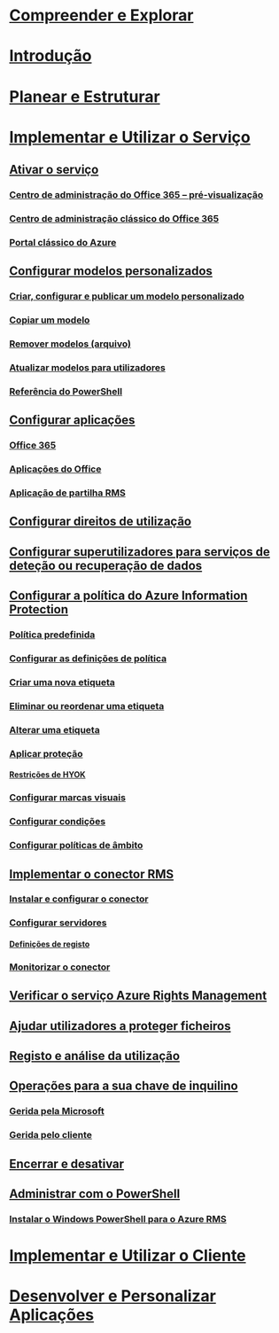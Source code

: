 # [Compreender e Explorar](/information-protection/understand-explore/what-is-information-protection)
# [Introdução](/information-protection/get-started/requirements-azure-rms)
# [Planear e Estruturar](/information-protection/plan-design/deployment-roadmap)
# [Implementar e Utilizar o Serviço](activate-service.md)
## [Ativar o serviço](activate-service.md)
### [Centro de administração do Office 365 – pré-visualização](activate-office365-preview.md)
### [Centro de administração clássico do Office 365](activate-office365-classic.md)
### [Portal clássico do Azure](activate-azure-classic.md)
## [Configurar modelos personalizados](configure-custom-templates.md)
### [Criar, configurar e publicar um modelo personalizado](create-template.md) 
### [Copiar um modelo](copy-template.md)
### [Remover modelos (arquivo)](remove-template.md) 
### [Atualizar modelos para utilizadores](refresh-templates.md)
### [Referência do PowerShell](configure-templates-with-powershell.md)
## [Configurar aplicações](configure-applications.md)
### [Office 365](configure-office365.md)
### [Aplicações do Office](configure-office-apps.md)
### [Aplicação de partilha RMS](configure-sharing-app.md)
## [Configurar direitos de utilização](configure-usage-rights.md)
## [Configurar superutilizadores para serviços de deteção ou recuperação de dados](configure-super-users.md)
## [Configurar a política do Azure Information Protection](configure-policy.md)
### [Política predefinida](configure-policy-default.md)
### [Configurar as definições de política](configure-policy-settings.md)
### [Criar uma nova etiqueta](configure-policy-new-label.md)
### [Eliminar ou reordenar uma etiqueta](configure-policy-delete-reorder.md)
### [Alterar uma etiqueta](configure-policy-change-label.md)
### [Aplicar proteção](configure-policy-protection.md)
#### [Restrições de HYOK](configure-adrms-restrictions.md)
### [Configurar marcas visuais](configure-policy-markings.md)
### [Configurar condições](configure-policy-classification.md)
### [Configurar políticas de âmbito](configure-policy-scope.md)
## [Implementar o conector RMS](deploy-rms-connector.md)
### [Instalar e configurar o conector](install-configure-rms-connector.md)
### [Configurar servidores](configure-servers-rms-connector.md)
#### [Definições de registo](rms-connector-registry-settings.md)
### [Monitorizar o conector](monitor-rms-connector.md)
## [Verificar o serviço Azure Rights Management](verify.md)
## [Ajudar utilizadores a proteger ficheiros](help-users.md)
## [Registo e análise da utilização](log-analyze-usage.md)
## [Operações para a sua chave de inquilino](operations-tenant-key.md)
### [Gerida pela Microsoft](operations-microsoft-managed-tenant-key.md)
### [Gerida pelo cliente](operations-customer-managed-tenant-key.md)
## [Encerrar e desativar](decommission-deactivate.md)
## [Administrar com o PowerShell](administer-powershell.md)
### [Instalar o Windows PowerShell para o Azure RMS](install-powershell.md)
# [Implementar e Utilizar o Cliente](/information-protection/rms-client/use-client)
# [Desenvolver e Personalizar Aplicações](/information-protection/develop/developers-guide)



<!--HONumber=Jan17_HO2-->


